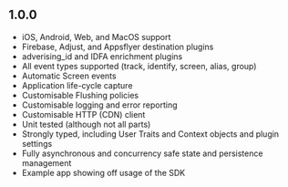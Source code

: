 ## 1.0.0

- iOS, Android, Web, and MacOS support
- Firebase, Adjust, and Appsflyer destination plugins
- adverising_id and IDFA enrichment plugins
- All event types supported (track, identify, screen, alias, group)
- Automatic Screen events
- Application life-cycle capture
- Customisable Flushing policies
- Customisable logging and error reporting
- Customisable HTTP (CDN) client
- Unit tested (although not all parts)
- Strongly typed, including User Traits and Context objects and plugin settings
- Fully asynchronous and concurrency safe state and persistence management
- Example app showing off usage of the SDK
